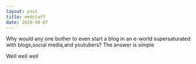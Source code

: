 ```yaml
---
layout: post
title: medstuff
date: 2020-08-07
---
```

Why would any one bother to even start a blog in an e-world supersaturated with blogs,social media,and youtubers?
The answer is simple


Well well well